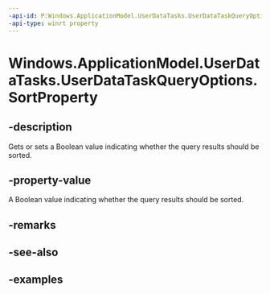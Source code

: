 ```yaml
---
-api-id: P:Windows.ApplicationModel.UserDataTasks.UserDataTaskQueryOptions.SortProperty
-api-type: winrt property
---
```


<!-- Property syntax.
public UserDataTaskQuerySortProperty SortProperty { get;  set; }
-->

# Windows.ApplicationModel.UserDataTasks.UserDataTaskQueryOptions.SortProperty

## -description
Gets or sets a Boolean value indicating whether the query results should be sorted.

## -property-value
A Boolean value indicating whether the query results should be sorted.

## -remarks

## -see-also

## -examples
